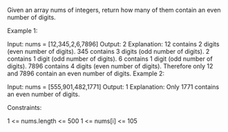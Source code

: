 Given an array nums of integers, return how many of them contain an even number of digits.

Example 1:

Input: nums = [12,345,2,6,7896]
Output: 2
Explanation:
12 contains 2 digits (even number of digits).
345 contains 3 digits (odd number of digits).
2 contains 1 digit (odd number of digits).
6 contains 1 digit (odd number of digits).
7896 contains 4 digits (even number of digits).
Therefore only 12 and 7896 contain an even number of digits.
Example 2:

Input: nums = [555,901,482,1771]
Output: 1
Explanation:
Only 1771 contains an even number of digits.

Constraints:

1 <= nums.length <= 500
1 <= nums[i] <= 105
